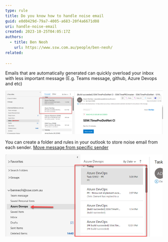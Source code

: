 ```yaml
---
type: rule
title: Do you know how to handle noise email
guid: e0d0429d-79a7-4005-a683-20f4a6671d08
uri: handle-noise-email
created: 2023-10-25T04:05:17Z
authors: 
  - title: Ben Neoh
    url: https://www.ssw.com.au/people/ben-neoh/
related:

---
```


<!--endintro-->

Emails that are automatically generated can quickly overload your inbox with less important message (E.g. Teams message, github, Azure Devops and etc)

![❌ Figure: Inbox with noise from Azure Devops](Inbox-with-noise-email.png)

You can create a folder and rules in your outlook to store noise email from each sender. [Move message from specific sender](https://support.microsoft.com/en-gb/office/always-move-messages-from-a-specific-sender-e28d03c0-077d-4366-a348-4536f0fc9008)

![✅ Figure: Noise email is now sent to a new created folder](Noise-email-in-individual-folder.png)
